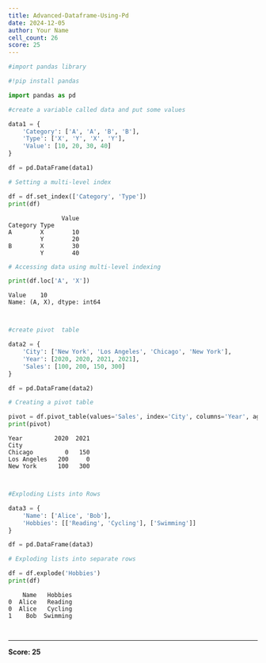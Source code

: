 ```yaml
---
title: Advanced-Dataframe-Using-Pd
date: 2024-12-05
author: Your Name
cell_count: 26
score: 25
---
```


```python
#import pandas library
```


```python
#!pip install pandas
```


```python
import pandas as pd
```


```python
#create a variable called data and put some values
```


```python
data1 = {
    'Category': ['A', 'A', 'B', 'B'],
    'Type': ['X', 'Y', 'X', 'Y'],
    'Value': [10, 20, 30, 40]
}
```


```python
df = pd.DataFrame(data1)
```


```python
# Setting a multi-level index
```


```python
df = df.set_index(['Category', 'Type'])
print(df)
```

                   Value
    Category Type       
    A        X        10
             Y        20
    B        X        30
             Y        40



```python
# Accessing data using multi-level indexing
```


```python
print(df.loc['A', 'X'])
```

    Value    10
    Name: (A, X), dtype: int64



```python

```


```python

```


```python
#create pivot  table 
```


```python
data2 = {
    'City': ['New York', 'Los Angeles', 'Chicago', 'New York'],
    'Year': [2020, 2020, 2021, 2021],
    'Sales': [100, 200, 150, 300]
}
```


```python
df = pd.DataFrame(data2)
```


```python
# Creating a pivot table
```


```python
pivot = df.pivot_table(values='Sales', index='City', columns='Year', aggfunc='sum', fill_value=0)
print(pivot)
```

    Year         2020  2021
    City                   
    Chicago         0   150
    Los Angeles   200     0
    New York      100   300



```python

```


```python

```


```python
#Exploding Lists into Rows
```


```python
data3 = {
    'Name': ['Alice', 'Bob'],
    'Hobbies': [['Reading', 'Cycling'], ['Swimming']]
}
```


```python
df = pd.DataFrame(data3)
```


```python
# Exploding lists into separate rows
```


```python
df = df.explode('Hobbies')
print(df)
```

        Name   Hobbies
    0  Alice   Reading
    0  Alice   Cycling
    1    Bob  Swimming



```python

```


```python

```


---
**Score: 25**
